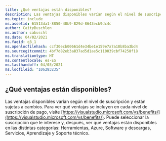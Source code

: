 ```yaml
---
title: ¿Qué ventajas están disponibles?
description: Las ventajas disponibles varían según el nivel de suscripción y están sujetas a cambios. Para ver las ventajas que se incluyen en cada nivel...
ms.topic: include
ms.assetid: 61513da1-8850-48b9-829d-8643ecb9dc4c
author: CaityBuschlen
ms.author: cabuschl
ms.date: 04/02/2021
ms.faqid: q3_1
ms.openlocfilehash: ccf30ecb00661d4e34be1e159e7a7a18b8ba3bd4
ms.sourcegitcommit: 4bf7d82eb3a837ad5d1ae5c110039cbf74258f18
ms.translationtype: HT
ms.contentlocale: es-ES
ms.lasthandoff: 04/03/2021
ms.locfileid: "106283235"
---
```

## <a name="what-benefits-are-available"></a>¿Qué ventajas están disponibles?

Las ventajas disponibles varían según el nivel de suscripción y están sujetas a cambios. Para ver qué ventajas se incluyen en cada nivel de suscripción de pago, visite [https://visualstudio.microsoft.com/vs/benefits/](https://visualstudio.microsoft.com/vs/benefits/). Puede seleccionar la suscripción que le interese y, después, ver qué ventajas están disponibles en las distintas categorías: Herramientas, Azure, Software y descargas, Servicios, Aprendizaje y Soporte técnico.
